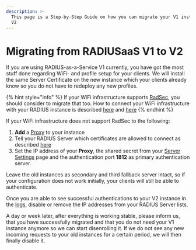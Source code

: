 ```yaml
---
description: >-
  This page is a Step-by-Step Guide on how you can migrate your V1 instance to
  V2
---
```


# Migrating from RADIUSaaS V1 to V2

If you are using RADIUS-as-a-Service V1 currently, you have got the most stuff done regarding WiFi- and profile setup for your clients. We will install the same Server Certificate on the new instance which your clients already know so you do not have to redeploy any new profiles. 

{% hint style="info" %}
If your WiFi infrastructure supports [RadSec](../../details.md#what-is-radsec), you should consider to migrate that too. How to connect your WiFi infrastructure with your RADIUS instance is described [here](get-started.md#if-your-vendor-support-radsec) and [here](get-started.md#if-your-vendor-support-radsec-1)
{% endhint %}

If your WiFi infrastructure does not support RadSec to the following:

1. **Add** a [Proxy](../../portal/settings-proxy.md#add) to your instance
2. Tell your RADIUS Server which certificates are allowed to connect as described [here](../../portal/settings-trusted-roots/trusted-roots.md#add)
3. Set the IP address of your **Proxy**, the shared secret from your [Server Settings](../../portal/settings-server.md) page and the authentication port **1812** as primary authentication server. 

Leave the old instances as secondary and third fallback server intact, so if your configuration does not work initially, your clients will still be able to authenticate. 

Once you are able to see successful authentications to your V2 instance in the [logs](../../portal/log.md#logs), disable or remove the IP addresses from your RADIUS Server lists. 

A day or week later, after everything is working stable, please inform us, that you have successfully migrated and that you do not need your V1 instance anymore so we can start  disenrolling it. If we do not see any new incoming requests to your old instances for a certain period, we will then finally disable it. 

